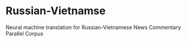 # Russian-Vietnamse
Neural machine translation for Russian-Vietnamese News Commentary Parallel Corpus
